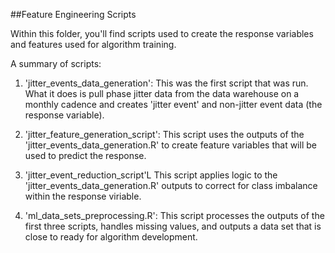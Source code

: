 ##Feature Engineering Scripts

Within this folder, you'll find scripts used to create the response variables and features used for algorithm training.

A summary of scripts:

1. 'jitter_events_data_generation': This was the first script that was run. What it does is pull phase jitter data from 
the data warehouse on a monthly cadence and creates 'jitter event' and non-jitter event data (the response variable).

2. 'jitter_feature_generation_script': This script uses the outputs of the 'jitter_events_data_generation.R' to create
feature variables that will be used to predict the response.

3. 'jitter_event_reduction_script'L This script applies logic to the 'jitter_events_data_generation.R' outputs to correct
for class imbalance within the response viriable.

4. 'ml_data_sets_preprocessing.R': This script processes the outputs of the first three scripts, handles missing values,
and outputs a data set that is close to ready for algorithm development.